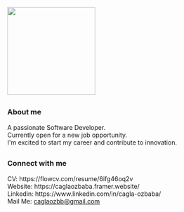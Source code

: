<picture align="center"><img src = "https://media.giphy.com/media/ToMjGpNuOksUiclTp4c/giphy.gif" width = "200"></picture> 
## <h3 align="start" >About me </h3> 

A passionate Software Developer. <br>
Currently open for a new job opportunity. <br>
I'm excited to start my career and contribute to innovation.

##
<h3 align="start" >Connect with me </h3> 
 CV: https://flowcv.com/resume/6ifg46oq2v <br>
 Website: https://caglaozbaba.framer.website/ <br>
 Linkedin: https://www.linkedin.com/in/cagla-ozbaba/ <br>
 Mail Me: <a href="mailto:caglaozbb@gmail.com?">caglaozbb@gmail.com</a> <br>  <br> 

